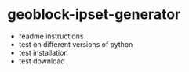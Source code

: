 # geoblock-ipset-generator


- readme instructions
- test on different versions of python
- test installation
- test download